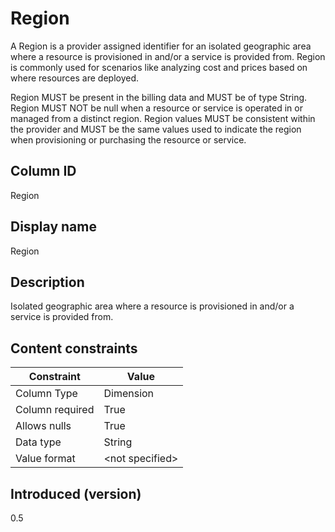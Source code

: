 # Region

A Region is a provider assigned identifier for an isolated geographic area where a resource is provisioned in and/or a service is provided from. Region is commonly used for scenarios like analyzing cost and prices based on where resources are deployed.

Region MUST be present in the billing data and MUST be of type String. Region MUST NOT be null when a resource or service is operated in or managed from a distinct region. Region values MUST be consistent within the provider and MUST be the same values used to indicate the region when provisioning or purchasing the resource or service.

## Column ID

Region

## Display name

Region

## Description

Isolated geographic area where a resource is provisioned in and/or a service is provided from.

## Content constraints

| Constraint      | Value           |
|-----------------|-----------------|
| Column Type     | Dimension       |
| Column required | True            |
| Allows nulls    | True            |
| Data type       | String          |
| Value format    | \<not specified> |

## Introduced (version)

0.5
